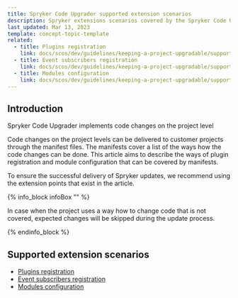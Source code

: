 ```yaml
---
title: Spryker Code Upgrader supported extension scenarios
description: Spryker extensions scenarios covered by the Spryker Code Upgrader
last_updated: Mar 13, 2023
template: concept-topic-template
related:
  - title: Plugins registration
    link: docs/scos/dev/guidelines/keeping-a-project-upgradable/supported-extension-scenarios/event-subscribers-registration.html
  - title: Event subscribers registration
    link: docs/scos/dev/guidelines/keeping-a-project-upgradable/supported-extension-scenarios/event-subscribers-registration.html
  - title: Modules configuration
    link: docs/scos/dev/guidelines/keeping-a-project-upgradable/supported-extension-scenarios/modules-configuration.html
---
```


## Introduction

Spryker Code Upgrader implements code changes on the project level

Code changes on the project levels can be delivered to customer projects through the manifest files.
The manifests cover a list of the ways how the code changes can be done.
This article aims to describe the ways of plugin registration and module configuration that can be covered by manifests.

To ensure the successful delivery of Spryker updates, we recommend using the extension points that exist in the article.

{% info_block infoBox "" %}

In case when the project uses a way how to change code that is not covered, expected changes will be skipped during the update process.

{% endinfo_block %}

## Supported extension scenarios

* [Plugins registration](docs/scos/dev/guidelines/keeping-a-project-upgradable/supported-extension-scenarios/event-subscribers-registration.html)
* [Event subscribers registration](docs/scos/dev/guidelines/keeping-a-project-upgradable/supported-extension-scenarios/event-subscribers-registration.html)
* [Modules configuration](docs/scos/dev/guidelines/keeping-a-project-upgradable/supported-extension-scenarios/modules-configuration.html)
